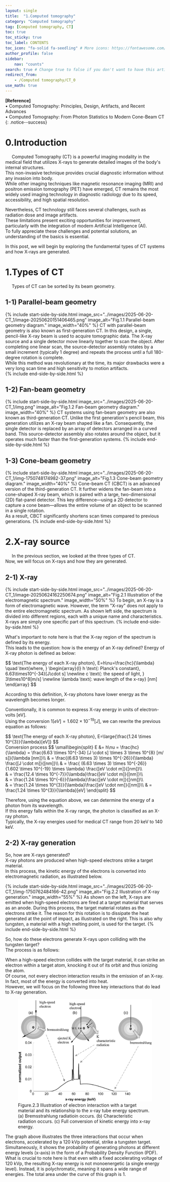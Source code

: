 ```yaml
---
layout: single
title:  "1.Computed tomography"
category: "Computed tomography"
tag: [Computed tomography, CT]
toc: true
toc_sticky: true
toc_label: CONTENTS
toc_icon: "fa-solid fa-seedling" # More icons: https://fontawesome.com/v6/search?ic=free
author_profile: false
sidebar:
    nav: "counts"
search: true # Change true to false if you don't want to have this article be searched 
redirect_from:
    - /Computed tomography/CT_0
use_math: true
---
```


**[Reference]** <br>
$\bullet$ Computed Tomography: Principles, Design, Artifacts, and Recent Advances <br>
$\bullet$ Computed Tomography: From Photon Statistics to Modern Cone-Beam CT
{: .notice--success}

# 0.Introduction
$\quad$ Computed Tomography (CT) is a powerful imaging modality in the medical field that utilizes X-rays to generate detailed images of the body's internal structures. <br>
This non-invasive technique provides crucial diagnostic information without any invasion into body. <br>
While other imaging techniques like magnetic resonance imaging (MRI) and positron emission tomography (PET) have emerged, CT remains the most widely used imaging technology in diagnostic radiology due to its speed, accessibility, and high spatial resolution.<br>

Nevertheless, CT technology still faces several challenges, such as radiation dose and image artifacts.<br>
These limitations present exciting opportunities for improvement, particularly with the integration of modern Artificial Intelligence (AI).<br>
To fully appreciate these challenges and potential solutions, an understanding of the basics is essential. <br>

In this post, we will begin by exploring the fundamental types of CT systems and how X-rays are generated.	



# 1.Types of CT

$\quad$ Types of CT can be sorted by its beam geometry. 

## 1-1) Parallel-beam geometry
{% include start-side-by-side.html
  image_src="../images/2025-06-20-CT_1/image-20250620151406465.png"
  image_alt="Fig.1.1 Parallel-beam geometry diagram."
  image_width="40%"
%}
CT with parallel-beam geometry is also known as first-generation CT.
In this design, a single, pencil-like X-ray beam is used to acquire tomographic data.
The X-ray source and a single detector move linearly together to scan the object.
After completing one linear scan, the source-detector assembly rotates by a small increment (typically 1 degree) and repeats the process until a full 180-degree rotation is complete.<br>
While this method was revolutionary at the time, its major drawbacks were a very long scan time and high sensitivity to motion artifacts.<br>
{% include end-side-by-side.html %}

## 1-2) Fan-beam geometry
{% include start-side-by-side.html
  image_src="../images/2025-06-20-CT_1/img.png"
  image_alt="Fig.1.2 Fan-beam geometry diagram."
  image_width="40%"
%}
CT systems using fan-beam geometry are also known as third-generation CT.
Unlike the first generation's pencil beam, this generation utilizes an X-ray beam shaped like a fan.
Consequently, the single detector is replaced by an array of detectors arranged in a curved band.
This source-detector assembly also rotates around the object, but it operates much faster than the first-generation systems.
{% include end-side-by-side.html %}

## 1-3) Cone-beam geometry
{% include start-side-by-side.html
  image_src="../images/2025-06-20-CT_1/img-1750748174982-37.png"
  image_alt="Fig.1.3 Cone-beam geometry diagram."
  image_width="40%"
%}
Cone-beam CT (CBCT) is an advanced version of the third-generation CT.
It further widens the fan-beam into a cone-shaped X-ray beam, which is paired with a large, two-dimensional (2D) flat-panel detector.
This key difference—using a 2D detector to capture a cone beam—allows the entire volume of an object to be scanned in a single rotation.<br>
As a result, CBCT significantly shortens scan times compared to previous generations.
{% include end-side-by-side.html %}


# 2.X-ray source
$\quad$ In the previous section, we looked at the three types of CT.<br>
Now, we will focus on X-rays and how they are generated.

## 2-1) X-ray
{% include start-side-by-side.html
  image_src="../images/2025-06-20-CT_1/image-20250624162250674.png"
  image_alt="Fig.2.1 Illustration of the electromagnetic spectrum."
  image_width="50%"
%}
To begin, an X-ray is a form of electromagnetic wave.
However, the term "X-ray" does not apply to the entire electromagnetic spectrum.
As shown left side, the spectrum is divided into different regions, each with a unique name and characteristics. X-rays are simply one specific part of this spectrum.
{% include end-side-by-side.html %}

What's important to note here is that the X-ray region of the spectrum is defined by its energy.<br>
This leads to the question: how is the energy of an X-ray defined?
Energy of X-ray photon is defined as below:

<div class="math-box">
$$
\text{The energy of each X-ray photon}, E=h\nu=\frac{hc}{\lambda} \quad \text{where, } 
\begin{array}{l} 
h \text{: Planck's constant}, 6.63\times10^{-34}[J\cdot s] \newline
c \text{: the speed of light, } 3\times10^8[m/s] \newline
\lambda \text{: wave length of the x-ray} [nm]
\end{array}
$$
</div>

According to this definition, X-ray photons have lower energy as the wavelength becomes longer.

Conventionally, it is common to express X-ray energy in units of electron-volts [eV].<br> 
Using the conversion $1[eV] = 1.602 \times 10^{-19} [J]$, we can rewrite the previous equation as follows:

<div class="math-box">
$$
\text{The energy of each X-ray photon}, E=\large{\frac{1.24 \times 10^{3}}{\lambda}[eV]}
$$
    <div class="math-box-inner">
    Conversion process
    $$
    \small\begin{split}
    E &= h\nu = \frac{hc}{\lambda} = \frac{6.63 \times 10^{-34} [J \cdot s] \times 3 \times 10^{8} [m/s]}{\lambda [nm]}\\
    & = \frac{(6.63 \times 3) \times 10^{-26}}{\lambda} \frac{[J \cdot m]}{[nm]}\\
    & = \frac{ (6.63 \times 3) \times 10^{-26}}{1.602 \times 10^{-19} \times \lambda} \frac{[eV \cdot m]}{[nm]}\\
    & = \frac{12.4 \times 10^{-7}}{\lambda}\frac{[eV \cdot m]}{[nm]}\\
    & = \frac{1.24 \times 10^{-6}}{\lambda}\frac{[eV \cdot m]}{[nm]}\\
    & = \frac{1.24 \times 10^{3}}{\lambda}\frac{[eV \cdot nm]}{[nm]}\\
    & = \frac{1.24 \times 10^{3}}{\lambda}[eV]
    \end{split}
    $$
    </div>
</div>

Therefore, using the equation above, we can determine the energy of a photon from its wavelength. <br>
If this energy falls within the X-ray range, the photon is classified as an X-ray photon. <br>
Typically, the X-ray energies used for medical CT range from 20 keV to 140 keV.

## 2-2) X-ray generation
So, how are X-rays generated?<br>
X-ray photons are produced when high-speed electrons strike a target material.<br>
In this process, the kinetic energy of the electrons is converted into electromagnetic radiation, as illustrated below.

{% include start-side-by-side.html
  image_src="../images/2025-06-20-CT_1/img-1750762484166-42.png"
  image_alt="Fig.2.2 Illustration of X-ray generation."
  image_width="55%"
%}
As shown on the left, X-rays are emitted when high-speed electrons are fired at a target material that serves as an anode.
During this process, the target material rotates as the electrons strike it.
The reason for this rotation is to dissipate the heat generated at the point of impact, as illustrated on the right. This is also why tungsten, a material with a high melting point, is used for the target.
{% include end-side-by-side.html %} 

So, how do these electrons generate X-rays upon colliding with the tungsten target?<br>
The process is as follows:

When a high-speed electron collides with the target material, it can strike an electron within a target atom, knocking it out of its orbit and thus ionizing the atom.<br>
Of course, not every electron interaction results in the emission of an X-ray.<br>
In fact, most of the energy is converted into heat.<br>
However, we will focus on the following three key interactions that do lead to X-ray generation.

<figure>
  <img src="../images/2025-06-20-CT_1/image-20250624200611419.png" alt="A diagram showing something important">
  <figcaption>Figure.2.3 Illustration of electron interaction with a target material and its relationship to the x-ray tube energy spectrum. (a) Bremsstrahlung radiatioin occurs. (b) Characteristic radiation occurs. (c) Full conversion of kinetic energy into x-ray energy. </figcaption>
</figure>

The graph above illustrates the three interactions that occur when electrons, accelerated by a 120 kVp potential, strike a tungsten target. Simultaneously, it shows the probability of generating photons at different energy levels (x-axis) in the form of a Probability Density Function (PDF).
What is crucial to note here is that even with a fixed accelerating voltage of 120 kVp, the resulting X-ray energy is not monoenergetic (a single energy level). Instead, it is polychromatic, meaning it spans a wide range of energies.
The total area under the curve of this graph is 1.
